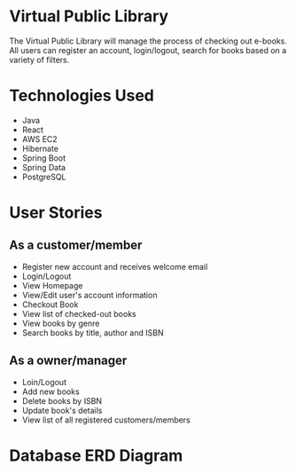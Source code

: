 # Virtual Public Library
The Virtual Public Library will manage the process of checking out e-books. All users can register an account, login/logout, search for books based on a variety of filters.

# Technologies Used
* Java
* React
* AWS EC2
* Hibernate
* Spring Boot
* Spring Data
* PostgreSQL

# User Stories
## As a customer/member
* Register new account and receives welcome email
* Login/Logout
* View Homepage
* View/Edit user's account information
* Checkout Book
* View list of checked-out books
* View books by genre
* Search books by title, author and ISBN

## As a owner/manager
* Loin/Logout
* Add new books
* Delete books by ISBN
* Update book's details
* View list of all registered customers/members

# Database ERD Diagram 
